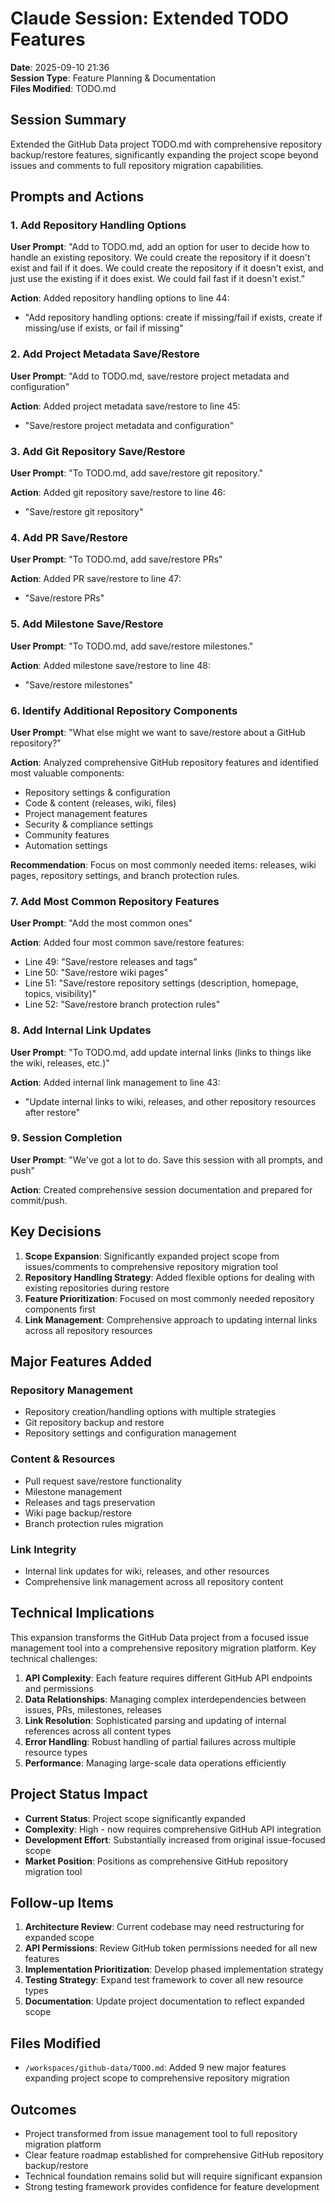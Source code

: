 # Claude Session: Extended TODO Features

**Date**: 2025-09-10 21:36  
**Session Type**: Feature Planning & Documentation  
**Files Modified**: TODO.md

## Session Summary

Extended the GitHub Data project TODO.md with comprehensive repository backup/restore features, significantly expanding the project scope beyond issues and comments to full repository migration capabilities.

## Prompts and Actions

### 1. Add Repository Handling Options
**User Prompt**: "Add to TODO.md, add an option for user to decide how to handle an existing repository. We could create the repository if it doesn't exist and fail if it does. We could create the repository if it doesn't exist, and just use the existing if it does exist. We could fail fast if it doesn't exist."

**Action**: Added repository handling options to line 44:
- "Add repository handling options: create if missing/fail if exists, create if missing/use if exists, or fail if missing"

### 2. Add Project Metadata Save/Restore
**User Prompt**: "Add to TODO.md, save/restore project metadata and configuration"

**Action**: Added project metadata save/restore to line 45:
- "Save/restore project metadata and configuration"

### 3. Add Git Repository Save/Restore
**User Prompt**: "To TODO.md, add save/restore git repository."

**Action**: Added git repository save/restore to line 46:
- "Save/restore git repository"

### 4. Add PR Save/Restore
**User Prompt**: "To TODO.md, add save/restore PRs"

**Action**: Added PR save/restore to line 47:
- "Save/restore PRs"

### 5. Add Milestone Save/Restore
**User Prompt**: "To TODO.md, add save/restore milestones."

**Action**: Added milestone save/restore to line 48:
- "Save/restore milestones"

### 6. Identify Additional Repository Components
**User Prompt**: "What else might we want to save/restore about a GitHub repository?"

**Action**: Analyzed comprehensive GitHub repository features and identified most valuable components:
- Repository settings & configuration
- Code & content (releases, wiki, files)
- Project management features
- Security & compliance settings
- Community features
- Automation settings

**Recommendation**: Focus on most commonly needed items: releases, wiki pages, repository settings, and branch protection rules.

### 7. Add Most Common Repository Features
**User Prompt**: "Add the most common ones"

**Action**: Added four most common save/restore features:
- Line 49: "Save/restore releases and tags"
- Line 50: "Save/restore wiki pages"
- Line 51: "Save/restore repository settings (description, homepage, topics, visibility)"
- Line 52: "Save/restore branch protection rules"

### 8. Add Internal Link Updates
**User Prompt**: "To TODO.md, add update internal links (links to things like the wiki, releases, etc.)"

**Action**: Added internal link management to line 43:
- "Update internal links to wiki, releases, and other repository resources after restore"

### 9. Session Completion
**User Prompt**: "We've got a lot to do. Save this session with all prompts, and push"

**Action**: Created comprehensive session documentation and prepared for commit/push.

## Key Decisions

1. **Scope Expansion**: Significantly expanded project scope from issues/comments to comprehensive repository migration tool
2. **Repository Handling Strategy**: Added flexible options for dealing with existing repositories during restore
3. **Feature Prioritization**: Focused on most commonly needed repository components first
4. **Link Management**: Comprehensive approach to updating internal links across all repository resources

## Major Features Added

### Repository Management
- Repository creation/handling options with multiple strategies
- Git repository backup and restore
- Repository settings and configuration management

### Content & Resources
- Pull request save/restore functionality
- Milestone management
- Releases and tags preservation
- Wiki page backup/restore
- Branch protection rules migration

### Link Integrity
- Internal link updates for wiki, releases, and other resources
- Comprehensive link management across all repository content

## Technical Implications

This expansion transforms the GitHub Data project from a focused issue management tool into a comprehensive repository migration platform. Key technical challenges:

1. **API Complexity**: Each feature requires different GitHub API endpoints and permissions
2. **Data Relationships**: Managing complex interdependencies between issues, PRs, milestones, releases
3. **Link Resolution**: Sophisticated parsing and updating of internal references across all content types
4. **Error Handling**: Robust handling of partial failures across multiple resource types
5. **Performance**: Managing large-scale data operations efficiently

## Project Status Impact

- **Current Status**: Project scope significantly expanded
- **Complexity**: High - now requires comprehensive GitHub API integration
- **Development Effort**: Substantially increased from original issue-focused scope
- **Market Position**: Positions as comprehensive GitHub repository migration tool

## Follow-up Items

1. **Architecture Review**: Current codebase may need restructuring for expanded scope
2. **API Permissions**: Review GitHub token permissions needed for all new features
3. **Implementation Prioritization**: Develop phased implementation strategy
4. **Testing Strategy**: Expand test framework to cover all new resource types
5. **Documentation**: Update project documentation to reflect expanded scope

## Files Modified

- `/workspaces/github-data/TODO.md`: Added 9 new major features expanding project scope to comprehensive repository migration

## Outcomes

- Project transformed from issue management tool to full repository migration platform
- Clear feature roadmap established for comprehensive GitHub repository backup/restore
- Technical foundation remains solid but will require significant expansion
- Strong testing framework provides confidence for feature development